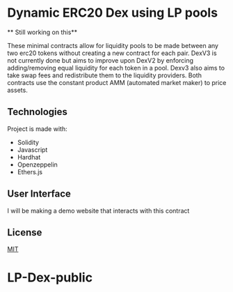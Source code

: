 # Dynamic ERC20 Dex using LP pools

** Still working on this**

These minimal contracts allow for liquidity pools to be made between any two erc20 tokens without creating a new contract for each pair. DexV3 is not currently done but aims to improve upon DexV2 by enforcing adding/removing equal liquidity for each token in a pool. Dexv3 also aims to take swap fees and redistribute them to the liquidity providers. Both contracts use the constant product AMM (automated market maker) to price assets.

## Technologies

Project is made with:

- Solidity
- Javascript
- Hardhat
- Openzeppelin
- Ethers.js

## User Interface

I will be making a demo website that interacts with this contract

## License

[MIT](https://choosealicense.com/licenses/mit/)
# LP-Dex-public
